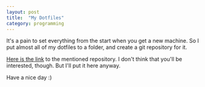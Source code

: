 ```yaml
---
layout: post
title:  "My Dotfiles"
category: programming
---
```


It's a pain to set everything from the start when you get a new machine. So I put almost all of my dotfiles to a folder, and create a git repository for it.

[Here is the link](https://github.com/atmorojo/Dotfiles) to the mentioned repository. I don't think that you'll be interested, though. But I'll put it here anyway.

Have a nice day :)
